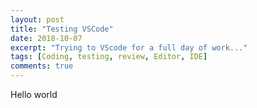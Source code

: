 ```yaml
---
layout: post
title: "Testing VSCode"
date: 2018-10-07
excerpt: "Trying to VScode for a full day of work..."
tags: [Coding, testing, review, Editor, IDE]
comments: true
---
```


Hello world